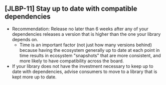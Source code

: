 [JLBP-11] Stay up to date with compatible dependencies
------------------------------------------------------

- Recommendation: Release no later than 6 weeks after any of your dependencies
  releases a version that is higher than the one your library depends on.
  - Time is an important factor (not just how many versions behind) because
    having the ecosystem generally up to date at each point in time results
    in ecosystem "snapshots" that are more consistent, and more likely to have
    compatibility across the board.
- If your library does not have the investment necessary to keep up to date
  with dependencies, advise consumers to move to a library that is
  kept more up to date.
